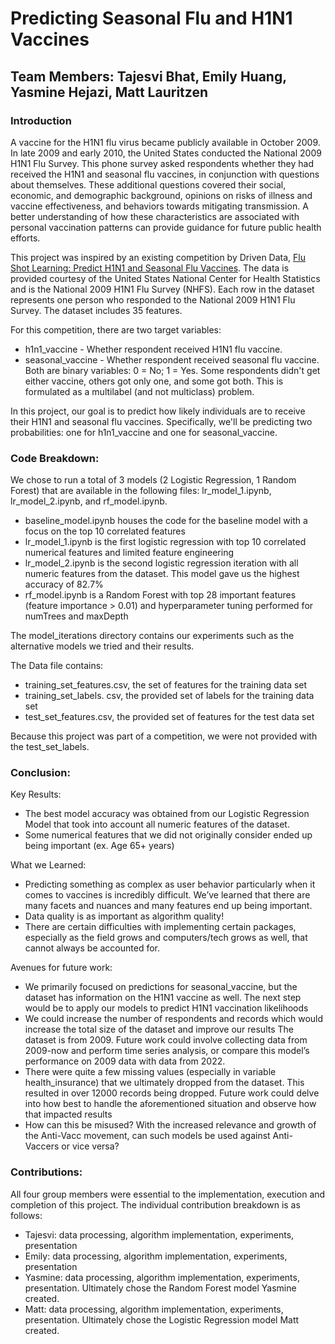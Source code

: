 # Predicting Seasonal Flu and H1N1 Vaccines
## Team Members: Tajesvi Bhat, Emily Huang, Yasmine Hejazi, Matt Lauritzen

### Introduction
A vaccine for the H1N1 flu virus became publicly available in October 2009. In late 2009 and early 2010, the United States conducted the National 2009 H1N1 Flu Survey. This phone survey asked respondents whether they had received the H1N1 and seasonal flu vaccines, in conjunction with questions about themselves. These additional questions covered their social, economic, and demographic background, opinions on risks of illness and vaccine effectiveness, and behaviors towards mitigating transmission. A better understanding of how these characteristics are associated with personal vaccination patterns can provide guidance for future public health efforts.

This project was inspired by an existing competition by Driven Data, [Flu Shot Learning: Predict H1N1 and Seasonal Flu Vaccines](https://www.drivendata.org/competitions/66/flu-shot-learning/page/210/). The data is provided courtesy of the United States National Center for Health Statistics and is the National 2009 H1N1 Flu Survey (NHFS). Each row in the dataset represents one person who responded to the National 2009 H1N1 Flu Survey. The dataset includes 35 features.

For this competition, there are two target variables:

- h1n1_vaccine - Whether respondent received H1N1 flu vaccine.
- seasonal_vaccine - Whether respondent received seasonal flu vaccine.
Both are binary variables: 0 = No; 1 = Yes. Some respondents didn't get either vaccine, others got only one, and some got both. This is formulated as a multilabel (and not multiclass) problem.

In this project, our goal is to predict how likely individuals are to receive their H1N1 and seasonal flu vaccines. Specifically, we'll be predicting two probabilities: one for h1n1_vaccine and one for seasonal_vaccine.

### Code Breakdown:
We chose to run a total of 3 models (2 Logistic Regression, 1 Random Forest) that are available in the following files: lr_model_1.ipynb, lr_model_2.ipynb, and rf_model.ipynb. 

- baseline_model.ipynb houses the code for the baseline model with a focus on the top 10 correlated features
- lr_model_1.ipynb is the first logistic regression with top 10 correlated numerical features and limited feature engineering
- lr_model_2.ipynb is the second logistic regression iteration with all numeric features from the dataset. This model gave us the highest accuracy of 82.7%
- rf_model.ipynb is a Random Forest with top 28 important features (feature importance > 0.01) and hyperparameter tuning performed for numTrees and maxDepth

The model_iterations directory contains our experiments such as the alternative models we tried and their results.

The Data file contains: 
- training_set_features.csv, the set of features for the training data set
- training_set_labels. csv, the provided set of labels for the training data set
- test_set_features.csv, the provided set of features for the test data set

Because this project was part of a competition, we were not provided with the test_set_labels.

### Conclusion:
Key Results:
- The best model accuracy was obtained from our Logistic Regression Model that took into account all numeric features of the dataset.
- Some numerical features that we did not originally consider ended up being important (ex. Age 65+ years)

What we Learned:
- Predicting something as complex as user behavior particularly when it comes to vaccines is incredibly difficult. We’ve learned that there are many facets and nuances and many features end up being important.
- Data quality is as important as algorithm quality!
- There are certain difficulties  with implementing certain packages, especially as the field grows and computers/tech grows as well, that cannot always be accounted for.

Avenues for future work:
- We primarily focused on predictions for seasonal_vaccine, but the dataset has information on the H1N1 vaccine as well. The next step would be to apply our models to predict H1N1 vaccination likelihoods
- We could increase the number of respondents and records which would increase the total size of the dataset and improve our results
The dataset is from 2009. Future work could involve collecting data from 2009-now and perform time series analysis, or compare this model’s performance on 2009 data with data from 2022.
- There were quite a few missing values (especially in variable health_insurance) that we ultimately dropped from the dataset. This resulted in over 12000 records being dropped. Future work could delve into how best to handle the aforementioned situation and observe how that impacted results
- How can this be misused? With the increased relevance and growth of the Anti-Vacc movement, can such models be used against Anti-Vaccers or vice versa?


### Contributions:
All four group members were essential to the implementation, execution and completion of this project. The individual contribution breakdown is as follows:
- Tajesvi: data processing, algorithm implementation, experiments, presentation
- Emily: data processing, algorithm implementation, experiments, presentation
- Yasmine: data processing, algorithm implementation, experiments, presentation. Ultimately chose the Random Forest model Yasmine created.
- Matt: data processing, algorithm implementation, experiments, presentation. Ultimately chose the Logistic Regression model Matt created.
